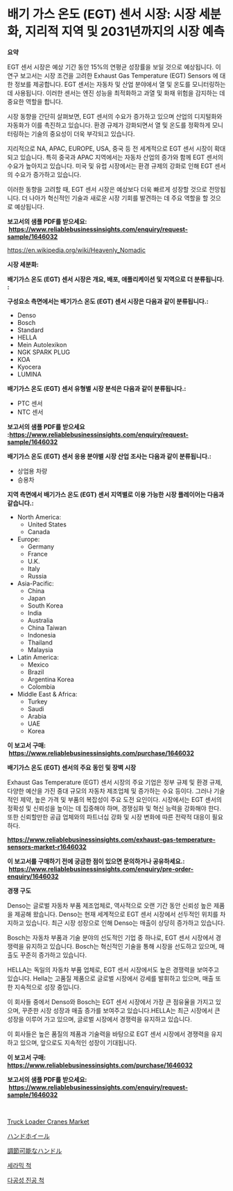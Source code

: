 <p><h1>배기 가스 온도 (EGT) 센서 시장: 시장 세분화, 지리적 지역 및 2031년까지의 시장 예측</h1></p><p><strong>요약</strong></p>
<p><p>EGT 센서 시장은 예상 기간 동안 15%의 연평균 성장률을 보일 것으로 예상됩니다. 이 연구 보고서는 시장 조건을 고려한 Exhaust Gas Temperature (EGT) Sensors 에 대한 정보를 제공합니다. EGT 센서는 자동차 및 산업 분야에서 열 및 온도를 모니터링하는 데 사용됩니다. 이러한 센서는 엔진 성능을 최적화하고 과열 및 화재 위험을 감지하는 데 중요한 역할을 합니다.</p><p>시장 동향을 간단히 살펴보면, EGT 센서의 수요가 증가하고 있으며 산업의 디지털화와 자동화가 이를 촉진하고 있습니다. 환경 규제가 강화되면서 열 및 온도를 정확하게 모니터링하는 기술의 중요성이 더욱 부각되고 있습니다.</p><p>지리적으로 NA, APAC, EUROPE, USA, 중국 등 전 세계적으로 EGT 센서 시장이 확대되고 있습니다. 특히 중국과 APAC 지역에서는 자동차 산업의 증가와 함께 EGT 센서의 수요가 높아지고 있습니다. 미국 및 유럽 시장에서는 환경 규제의 강화로 인해 EGT 센서의 수요가 증가하고 있습니다.</p><p>이러한 동향을 고려할 때, EGT 센서 시장은 예상보다 더욱 빠르게 성장할 것으로 전망됩니다. 더 나아가 혁신적인 기술과 새로운 시장 기회를 발견하는 데 주요 역할을 할 것으로 예상됩니다.</p></p>
<p><strong>보고서의 샘플 PDF를 받으세요: &nbsp;<a href="https://www.reliablebusinessinsights.com/enquiry/request-sample/1646032">https://www.reliablebusinessinsights.com/enquiry/request-sample/1646032</a></strong></p>
<p><a href="https://en.wikipedia.org/wiki/Heavenly_Nomadic">https://en.wikipedia.org/wiki/Heavenly_Nomadic</a></p>
<p><strong>시장 세분화:</strong></p>
<p><strong> 배기가스 온도 (EGT) 센서 시장은 개요, 배포, 애플리케이션 및 지역으로 더 분류됩니다. :</strong></p>
<p><strong>구성요소 측면에서는 배기가스 온도 (EGT) 센서 시장은 다음과 같이 분류됩니다.:</strong></p>
<p><ul><li>Denso</li><li>Bosch</li><li>Standard</li><li>HELLA</li><li>Mein Autolexikon</li><li>NGK SPARK PLUG</li><li>KOA</li><li>Kyocera</li><li>LUMINA</li></ul></p>
<p><strong> 배기가스 온도 (EGT) 센서 유형별 시장 분석은 다음과 같이 분류됩니다.:</strong></p>
<p><ul><li>PTC 센서</li><li>NTC 센서</li></ul></p>
<p><strong>보고서의 샘플 PDF를 받으세요 :<a href="https://www.reliablebusinessinsights.com/enquiry/request-sample/1646032">https://www.reliablebusinessinsights.com/enquiry/request-sample/1646032</a></strong></p>
<p><strong> 배기가스 온도 (EGT) 센서 응용 분야별 시장 산업 조사는 다음과 같이 분류됩니다.:</strong></p>
<p><ul><li>상업용 차량</li><li>승용차</li></ul></p>
<p><strong>지역 측면에서 배기가스 온도 (EGT) 센서 지역별로 이용 가능한 시장 플레이어는 다음과 같습니다.:</strong></p>
<p><ul>
    <li>
        North America:
        <ul>
            <li>United States</li>
            <li>Canada</li>
        </ul>
    </li>
    <li>
        Europe:
        <ul>
            <li>Germany</li>
            <li>France</li>
            <li>U.K.</li>
            <li>Italy</li>
            <li>Russia</li>
        </ul>
    </li>
    <li>
        Asia-Pacific:
        <ul>
            <li>China</li>
            <li>Japan</li>
            <li>South Korea</li>
            <li>India</li>
            <li>Australia</li>
            <li>China Taiwan</li>
            <li>Indonesia</li>
            <li>Thailand</li>
            <li>Malaysia</li>
        </ul>
    </li>
    <li>
        Latin America:
        <ul>
            <li>Mexico</li>
            <li>Brazil</li>
            <li>Argentina Korea</li>
            <li>Colombia</li>
        </ul>
    </li>
    <li>
        Middle East & Africa:
        <ul>
            <li>Turkey</li>
            <li>Saudi</li>
            <li>Arabia</li>
            <li>UAE</li>
            <li>Korea</li>
        </ul>
    </li>
    </ul></p>
<p><strong>이 보고서 구매: &nbsp;<a href="https://www.reliablebusinessinsights.com/purchase/1646032">https://www.reliablebusinessinsights.com/purchase/1646032</a></strong></p>
<p><strong>배기가스 온도 (EGT) 센서의 주요 동인 및 장벽 시장</strong></p>
<p><p>Exhaust Gas Temperature (EGT) 센서 시장의 주요 기업은 정부 규제 및 환경 규제, 다양한 예산을 가진 중대 규모의 자동차 제조업체 및 증가하는 수요 등이다. 그러나 기술적인 제약, 높은 가격 및 부품의 복잡성이 주요 도전 요인이다. 시장에서는 EGT 센서의 정확성 및 신뢰성을 높이는 데 집중해야 하며, 경쟁심화 및 혁신 능력을 강화해야 한다. 또한 신뢰할만한 공급 업체와의 파트너십 강화 및 시장 변화에 따른 전략적 대응이 필요하다.</p></p>
<p><strong><a href="https://www.reliablebusinessinsights.com/exhaust-gas-temperature-sensors-market-r1646032">https://www.reliablebusinessinsights.com/exhaust-gas-temperature-sensors-market-r1646032</a></strong></p>
<p><strong>이 보고서를 구매하기 전에 궁금한 점이 있으면 문의하거나 공유하세요.: &nbsp;<a href="https://www.reliablebusinessinsights.com/enquiry/pre-order-enquiry/1646032">https://www.reliablebusinessinsights.com/enquiry/pre-order-enquiry/1646032</a></strong></p>
<p><strong>경쟁 구도</strong></p>
<p><p>Denso는 글로벌 자동차 부품 제조업체로, 역사적으로 오랜 기간 동안 신뢰성 높은 제품을 제공해 왔습니다. Denso는 현재 세계적으로 EGT 센서 시장에서 선두적인 위치를 차지하고 있습니다. 최근 시장 성장으로 인해 Denso는 매출이 상당히 증가하고 있습니다.</p><p>Bosch는 자동차 부품과 기술 분야의 선도적인 기업 중 하나로, EGT 센서 시장에서 경쟁력을 유지하고 있습니다. Bosch는 혁신적인 기술을 통해 시장을 선도하고 있으며, 매출도 꾸준히 증가하고 있습니다.</p><p>HELLA는 독일의 자동차 부품 업체로, EGT 센서 시장에서도 높은 경쟁력을 보여주고 있습니다. Hella는 고품질 제품으로 글로벌 시장에서 강세를 발휘하고 있으며, 매출 또한 지속적으로 성장 중입니다.</p><p>이 회사들 중에서 Denso와 Bosch는 EGT 센서 시장에서 가장 큰 점유율을 가지고 있으며, 꾸준한 시장 성장과 매출 증가를 보여주고 있습니다.HELLA는 최근 시장에서 큰 성장을 이루어 가고 있으며, 글로벌 시장에서 경쟁력을 유지하고 있습니다.</p><p>이 회사들은 높은 품질의 제품과 기술력을 바탕으로 EGT 센서 시장에서 경쟁력을 유지하고 있으며, 앞으로도 지속적인 성장이 기대됩니다.</p></p>
<p><strong>이 보고서 구매: &nbsp; <a href="https://www.reliablebusinessinsights.com/purchase/1646032">https://www.reliablebusinessinsights.com/purchase/1646032</a></strong></p>
<p><strong>보고서의 샘플 PDF를 받으세요: &nbsp;<a href="https://www.reliablebusinessinsights.com/enquiry/request-sample/1646032">https://www.reliablebusinessinsights.com/enquiry/request-sample/1646032</a></strong><strong></strong></p>
<p>&nbsp;</p>
<p><p><a href="https://github.com/sahltyb2/Market-Research-Report-List-1/blob/main/truck-loader-cranes-market.md">Truck Loader Cranes Market</a></p><p><a href="https://github.com/TerrellConn/Market-Research-Report-List-2/blob/main/8430919164197.md">ハンドホイール</a></p><p><a href="https://github.com/schmahlson/Market-Research-Report-List-2/blob/main/8023091164196.md">調節可能なハンドル</a></p><p><a href="https://github.com/TobyKub4685/Market-Research-Report-List-2/blob/main/6224997177169.md">세라믹 척</a></p><p><a href="https://github.com/mpodehpw07370073/Market-Research-Report-List-2/blob/main/6326041177168.md">다공성 진공 척</a></p></p>